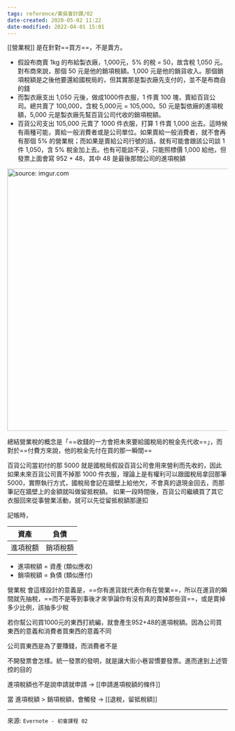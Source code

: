 ```yaml
---
tags: reference/東吳會計課/02 
date-created: 2020-05-02 11:22
date-modified: 2022-04-01 15:01
---
```


[[營業稅]] 是在針對==買方==，不是賣方。

* 假設布商賣 1kg 的布給製衣廠，1,000元，5%  的稅 = 50，故含稅 1,050 元。對布商來說，那個 50 元是他的銷項稅額。1,000 元是他的銷貨收入。那個銷項稅額是之後他要還給國稅局的，但其實那是製衣廠先支付的，並不是布商自的錢
* 而製衣廠支出 1,050 元後，做成1000件衣服，1 件賣 100 塊，賣給百貨公司。總共賣了 100,000，含稅  5,000元 = 105,000。50 元是製依廠的進項稅額，5,000 元是製衣廠先幫百貨公司代收的銷項稅額。
* 百貨公司支出 105,000 元賣了 1000 件衣服，打算 1 件賣 1,000 出去。這時候有兩種可能，賣給一般消費者或是公司單位。如果賣給一般消費者，就不會再有那個 5% 的營業稅；而如果是賣給公司行號的話，就有可能會跟該公司談 1 件 1,050，含 5% 稅金加上去。也有可能談不妥，只能照標價 1,000 給他，但發票上面會寫 952 + 48，其中 48 是最後那間公司的進項稅額

<a href="https://imgur.com/gemhZsw"><img src="https://i.imgur.com/gemhZsw.jpg" title="source: imgur.com" width="600px"/></a>

總結營業稅的概念是「==收錢的一方會把未來要給國稅局的稅金先代收==」，而對於==付費方來說，他的稅金先付在買的那一瞬間==

百貨公司當初付的那 5000 就是國稅局假設百貨公司會用來營利而先收的，因此如果未來百貨公司賣不掉那 1000 件衣服，理論上是有權利可以跟國稅局拿回那筆 5000，實際執行方式，國稅局會記在牆壁上給他欠，不會真的退現金回去，而那筆記在牆壁上的金額就叫做留抵稅額。 如果一段時間後，百貨公司繼續買了其它衣服回來從事營業活動，就可以先從留抵稅額那邊扣

記帳時，

|資產|負債|
|--|--|
|進項稅額|銷項稅額|

- 進項稅額 = 資產 (類似應收)
- 銷項稅額 = 負債 (類似應付)

營業稅 會這樣設計的意義是，==你有進貨就代表你有在營業==，所以在進貨的瞬間就先抽稅，==而不是等到事後才來爭論你有沒有真的賣掉那些貨==，或是賣掉多少比例，該抽多少稅

若你幫公司買1000元的東西打統編，就會產生952+48的進項稅額。因為公司買東西的意義和消費者買東西的意義不同

公司買東西是為了要賺錢，而消費者不是

不開發票會怎樣。統一發票的發明，就是讓大街小巷習慣要發票。進而達到上述管控的目的

進項稅額也不是說申請就申請 → [[申請進項稅額的條件]]

當 進項稅額 > 銷項稅額，會觸發 → [[退稅，留抵稅額]]

---
來源: `Evernote - 初會課程 02`